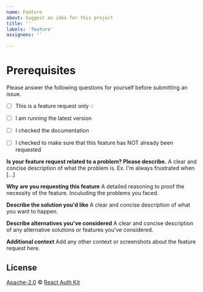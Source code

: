 ```yaml
---
name: Feature
about: Suggest an idea for this project
title: ''
labels: 'feature'
assignees: ''

---
```


# Prerequisites

Please answer the following questions for yourself before submitting an issue.

- [ ] This is a feature request only 💡
- [ ] I am running the latest version
- [ ] I checked the documentation
- [ ] I checked to make sure that this feature has NOT already been requested


**Is your feature request related to a problem? Please describe.**
A clear and concise description of what the problem is. Ex. I'm always frustrated when [...]

**Why are you requesting this feature**
A detailed reasoning to proof the necessity of the feature. Inculuding the problems you faced.

**Describe the solution you'd like**
A clear and concise description of what you want to happen.

**Describe alternatives you've considered**
A clear and concise description of any alternative solutions or features you've considered.

**Additional context**
Add any other context or screenshots about the feature request here.


## License

[Apache-2.0](https://github.com/react-auth-kit/react-auth-kit/blob/master/LICENSE) © [React Auth Kit](https://github.com/react-auth-kit/react-auth-kit)